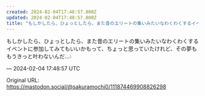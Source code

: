 ```yaml
---
created: 2024-02-04T17:48:57.800Z
updated: 2024-02-04T17:48:57.800Z
title: "もしかしたら、ひょっとしたら、また昔のエリートの集いみたいなわくわくするイベント[...]"
---
```


<p>もしかしたら、ひょっとしたら、また昔のエリートの集いみたいなわくわくするイベントに参加してみてもいいかもって、ちょっと思っていたけれど、その夢ももうきっと叶わないんだ…💧</p>

&mdash; 2024-02-04 17:48:57 UTC

Original URL: https://mastodon.social/@sakuramochi0/111874469908826298
